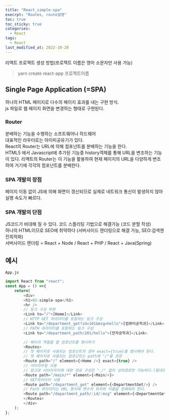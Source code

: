 ```yaml
---
title: "React_simple-spa"
execrpt: "Routes, route설명"
toc: true
toc_sticky: true
categories:
  - React
tags:
  - React
last_modified_at: 2022-10-20
---
```


리엑트 프로젝트 생성 방법(프로젝트 이름은 영어 소문자만 사용 가능)  
> yarn create react-app 프로젝트이름

## Single Page Application (=SPA)
하나의 HTML 페이지로 다수의 페이지 효과를 내는 구현 방식.  
js 파일로 웹 페이지 화면을 변경하는 형태로 구현된다.
### Router
분배하는 기능을 수행하는 소프트웨어나 하드웨어  
대표적인 라우터로는 아이피공유기가 있다.  
React의 Router는 URL에 의해 컴포넌트를 분배하는 기능을 한다.  
HTML5 에서 Javascript에 추가된 기능중 history객체를 통해 URL을 변조하는 기능이 있다.
리액트의 Router는 이 기능을 활용하여 현재 페이지의 URL을 다양하게 변조하여 거기에 각각의 컴포넌트를 분배한다.
### SPA 개발의 장점
페이지 이동 없이 JS에 의해 화면이 갱신되므로 실제로 네트워크 통신이 발생하지 않아 실행 속도가 빠르다.
### SPA 개발의 단점
JS코드가 비대해 질 수 있다. 코드 스플리팅 기법으로 해결가능 (코드 분할 작성)  
하나의 HTML이므로 SEO에 취약하다 (서버사이드 렌더링으로 해결 가능, SEO:검색엔진최적화)  
서버사이드 랜더링 = React + Node / React + PHP / React + Java(Spring)

## 예시
`App.js`
```js
import React from "react";
const App = () =>{
    return(
        <div>
        <h1>02-simple-spa</h1>
        <hr />
        // 링크 구성 부분
        <Link to="/">[Home]</Link>
        // HTTP GET 파라미터를 포함하는 링크 구성
        <Link to="/department_get?id=101&msg=hello">[컴퓨터공학과]</Link>
        // PATH 파라미터를 포함하는 링크 구성
        <Link to="/department_path/201/hello">[전자공학과]</Link>

        // 페이지 역할을 할 컴포넌트를 명시하기
        <Routes>
        // 첫 페이지로 사용되는 컴포넌트의 경우 exact={true}를 명시해야 한다.
        // 첫 페이지로 사용되는 컴포넌트는 path에 "/"를 권장
        <Route path="/" element={<Home />} exact={true} />
        // 서브라우팅 사용
        // 참고로 서브라우터에 대한 경로 구성은 "./" 없이 상대경로만 가능하다.(절대경로 불가)
        <Route path="/main/*" element={<Main/>}>
        // GET파라미터 사용
        <Route path="/department_get" element={<DepartmentGet/>} />
        // Path 파라미터는 URL 형식에 변수의 위치와 이름을 정해줘야 한다.
        <Route path="/department_path/:id/:msg" element={<DepartmentGet>} />
        </Routes>
        </div>
    );
};
```